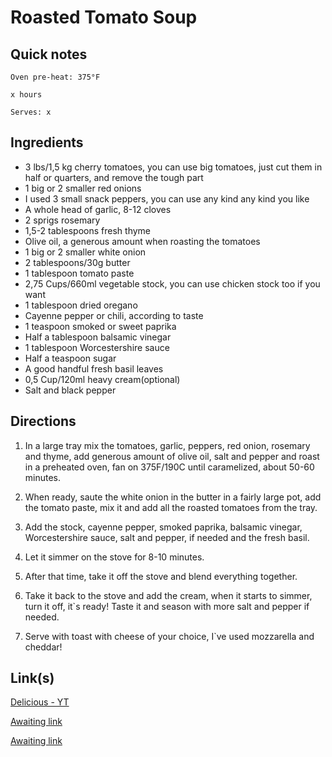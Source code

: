 # Roasted Tomato Soup

## Quick notes
```
Oven pre-heat: 375°F 

x hours

Serves: x
```

## Ingredients
+ 3 lbs/1,5 kg cherry tomatoes, you can use big tomatoes, just cut them in half or quarters, and remove the tough part
+ 1 big or 2 smaller red onions
+ I used 3 small snack peppers, you can use any kind any kind you like
+ A whole head of garlic, 8-12 cloves
+ 2 sprigs rosemary
+ 1,5-2 tablespoons fresh thyme
+ Olive oil, a generous amount when roasting the tomatoes
+ 1 big or 2 smaller white onion
+ 2 tablespoons/30g butter
+ 1 tablespoon tomato paste
+ 2,75 Cups/660ml vegetable stock, you can use chicken stock too if you want
+ 1 tablespoon dried oregano
+ Cayenne pepper or chili, according to taste
+ 1 teaspoon smoked or sweet paprika
+ Half a tablespoon balsamic vinegar
+ 1 tablespoon Worcestershire sauce
+ Half a teaspoon sugar
+ A good handful fresh basil leaves
+ 0,5 Cup/120ml heavy cream(optional)
+ Salt and black pepper



## Directions
1. In a large tray mix the tomatoes, garlic, peppers, red onion, rosemary and thyme, add generous amount of olive oil, salt and pepper and roast in a preheated oven, fan on 375F/190C until caramelized, about 50-60 minutes.

1. When ready, saute the white onion in the butter in a fairly large pot, add the tomato paste, mix it and add all the roasted tomatoes from the tray.

1. Add the stock, cayenne pepper, smoked paprika, balsamic vinegar, Worcestershire sauce, salt and pepper, if needed and the fresh basil.

1. Let it simmer on the stove for 8-10 minutes.

1. After that time, take it off the stove and blend everything together.

1. Take it back to the stove and add the cream, when it starts to simmer, turn it off, it`s ready! Taste it and season with more salt and pepper if needed.

1. Serve with toast with cheese of your choice, I`ve used mozzarella and cheddar!



## Link(s)
[Delicious - YT](https://www.youtube.com/watch?v=qK15KwDBNBU)

[Awaiting link](url)

[Awaiting link](url)
